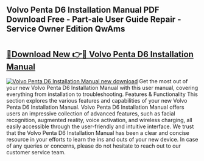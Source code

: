 ## Volvo Penta D6 Installation Manual PDF Download Free - Part-aIe User Guide Repair - Service Owner Edition QwAms

# <h2><a href="http://bc81613.oget.top/?id=Volvo+Penta+D6+Installation+Manual">🔗Download New 👉🔴 Volvo Penta D6 Installation Manual</a></h2>

[![Volvo Penta D6 Installation Manual new download](https://i.imgur.com/5g1atiW.png)](http://bc81613.oget.top/?id=Volvo+Penta+D6+Installation+Manual)
Get the most out of your new Volvo Penta D6 Installation Manual with this user manual, covering everything from installation to troubleshooting. Features & Functionality This section explores the various features and capabilities of your new Volvo Penta D6 Installation Manual. Volvo Penta D6 Installation Manual offers users an impressive collection of advanced features, such as facial recognition, augmented reality, voice activation, and wireless charging, all easily accessible through the user-friendly and intuitive interface. We trust that the Volvo Penta D6 Installation Manual has been a clear and concise resource in your efforts to learn the ins and outs of your new device. In case of any queries or concerns, please do not hesitate to reach out to our customer service team.
